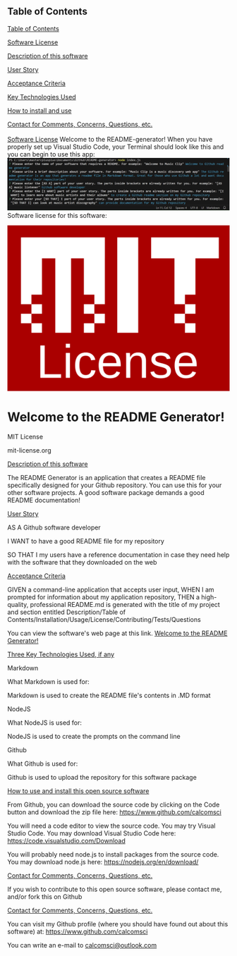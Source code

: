 
## Table of Contents

[Table of Contents](#table-of-contents)

[Software License](#software-license)

[Description of this software](#description-of-this-software)

[User Story](#user-story) 

[Acceptance Criteria](#acceptance-criteria)

[Key Technologies Used](#key-technologies-used)

[How to install and use](#how-to-install-and-use) 

[Contact for Comments, Concerns, Questions, etc.](#contact) 
<br>
<br>
[Software License](software-license)
Welcome to the README-generator!
When you have properly set up Visual Studio Code, your Terminal should look like this and you can begin to use this app:
![README-generator](./assets/images/README-generator-splash.png)
Software license for this software:

![Welcome to the README Generator!](/assets/images/2.png)



# Welcome to the README Generator!

MIT License

mit-license.org

  
[Description of this software](description)

The README Generator is an application that creates a README file specifically designed for your Github repository. You can use this for your other software projects. A good software package demands a good README documentation!


[User Story](user-story) 

AS A Github software developer 

I WANT to have a good README file for my repository 

SO THAT I my users have a reference documentation in case they need help with the software that they downloaded on the web


[Acceptance Criteria](acceptance-criteria)

GIVEN a command-line application that accepts user input, WHEN I am prompted for information about my application repository, THEN a high-quality, professional README.md is generated with the title of my project and section entitled Description/Table of Contents/Installation/Usage/License/Contributing/Tests/Questions


You can view the software's web page at this link. [Welcome to the README Generator!](https://github.com/calcomsci/README-generator)

[Three Key Technologies Used, if any](key-technologies-used)

Markdown 

What Markdown  is used for:

Markdown is used to create the README file's contents in .MD format

NodeJS

What NodeJS is used for:

NodeJS is used to create the prompts on the command line

Github

What Github is used for:

Github is used to upload the repository for this software package

[How to use and install this open source software](how-to-install)

From Github, you can download the source code by clicking on the Code button and download the zip file here: https://www.github.com/calcomsci

You will need a code editor to view the source code. You may try Visual Studio Code. You may download Visual Studio Code here: https://code.visualstudio.com/Download

You will probably need node.js to install packages from the source code. You may download node.js here: https://nodejs.org/en/download/

[Contact for Comments, Concerns, Questions, etc.](contact)

If you wish to contribute to this open source software, please contact me, and/or fork this on Github

[Contact for Comments, Concerns, Questions, etc.](contact)

You can visit my Github profile (where you should have found out about this software) at: https://www.github.com/calcomsci

You can write an e-mail to calcomsci@outlook.com 
